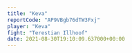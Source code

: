 ```yaml
---
title: "Keva"
reportCode: "AP9VBgb76dTW3Fxj"
player: "Keva"
fight: "Terestian Illhoof"
date: 2021-08-30T19:10:09.637000+00:00
---
```

